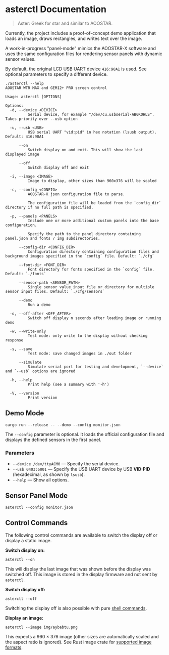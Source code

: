 # asterctl Documentation

> Aster: Greek for star and similar to AOOSTAR.

Currently, the project includes a proof-of-concept demo application that loads an image, draws rectangles, and writes
text over the image.

A work-in-progress "panel-mode" mimics the AOOSTAR-X software and uses the same configuration files for rendering sensor
panels with dynamic sensor values.

By default, the original LCD USB UART device `416:90A1` is used. See optional parameters to specify a different device.

```
./asterctl --help
AOOSTAR WTR MAX and GEM12+ PRO screen control

Usage: asterctl [OPTIONS]

Options:
  -d, --device <DEVICE>
          Serial device, for example "/dev/cu.usbserial-AB0KOHLS". Takes priority over --usb option

  -u, --usb <USB>
          USB serial UART "vid:pid" in hex notation (lsusb output). Default: 416:90A1

      --on
          Switch display on and exit. This will show the last displayed image

      --off
          Switch display off and exit

  -i, --image <IMAGE>
          Image to display, other sizes than 960x376 will be scaled

  -c, --config <CONFIG>
          AOOSTAR-X json configuration file to parse.
          
          The configuration file will be loaded from the `config_dir` directory if no full path is specified.

  -p, --panels <PANELS>
          Include one or more additional custom panels into the base configuration.
          
          Specify the path to the panel directory containing panel.json and fonts / img subdirectories.

      --config-dir <CONFIG_DIR>
          Configuration directory containing configuration files and background images specified in the `config` file. Default: `./cfg`

      --font-dir <FONT_DIR>
          Font directory for fonts specified in the `config` file. Default: `./fonts`

      --sensor-path <SENSOR_PATH>
          Single sensor value input file or directory for multiple sensor input files. Default: `./cfg/sensors`

      --demo
          Run a demo

  -o, --off-after <OFF_AFTER>
          Switch off display n seconds after loading image or running demo

  -w, --write-only
          Test mode: only write to the display without checking response

  -s, --save
          Test mode: save changed images in ./out folder

      --simulate
          Simulate serial port for testing and development, `--device` and `--usb` options are ignored

  -h, --help
          Print help (see a summary with '-h')

  -V, --version
          Print version
```

## Demo Mode

```shell
cargo run --release -- --demo --config monitor.json
```

The `--config` parameter is optional. It loads the official configuration file and displays the defined sensors in the
first panel.

### Parameters

- `--device /dev/ttyACM0` — Specify the serial device.
- `--usb 0403:6001` — Specify the USB UART device by USB **VID:PID** (hexadecimal, as shown by `lsusb`).
- `--help` — Show all options.

## Sensor Panel Mode

```shell
asterctl --config monitor.json
```

## Control Commands

The following control commands are available to switch the display off or display a static image.

**Switch display on:**

```shell
asterctl --on
```
This will display the last image that was shown before the display was switched off.
This image is stored in the display firmware and not sent by `asterctl`.

**Switch display off:**

```shell
asterctl --off
```

Switching the display off is also possible with pure [shell commands](shell_commands.md).

**Display an image:**

```shell
asterctl --image img/aybabtu.png
```

This expects a 960 × 376 image (other sizes are automatically scaled and the aspect ratio is ignored).
See Rust image crate for [supported image formats](https://github.com/image-rs/image?tab=readme-ov-file#supported-image-formats).
